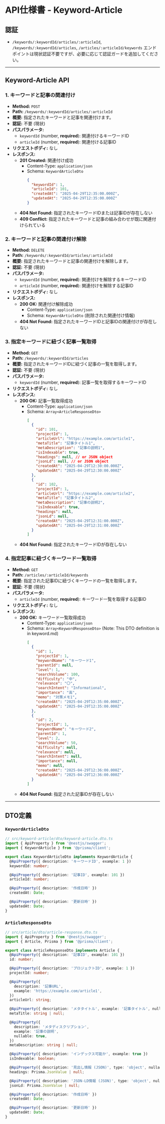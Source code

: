 # API仕様書 - Keyword-Article

## 認証

- `/keywords/:keywordId/articles/:articleId`, `/keywords/:keywordId/articles`, `/articles/:articleId/keywords` エンドポイントは現状認証不要ですが、必要に応じて認証ガードを追加してください。

---

## Keyword-Article API

### 1. キーワードと記事の関連付け

- **Method:** `POST`
- **Path:** `/keywords/:keywordId/articles/:articleId`
- **概要:** 指定されたキーワードと記事を関連付けます。
- **認証:** 不要 (現状)
- **パスパラメータ:**
    - `keywordId` (number, **required**): 関連付けるキーワードID
    - `articleId` (number, **required**): 関連付ける記事ID
- **リクエストボディ:** なし
- **レスポンス:**
    - **201 Created:** 関連付け成功
        - Content-Type: `application/json`
        - Schema: `KeywordArticleDto`
          ```json
          {
            "keywordId": 1,
            "articleId": 101,
            "createdAt": "2025-04-29T12:35:00.000Z",
            "updatedAt": "2025-04-29T12:35:00.000Z"
          }
          ```
    - **404 Not Found:** 指定されたキーワードIDまたは記事IDが存在しない
    - **409 Conflict:** 指定されたキーワードと記事の組み合わせが既に関連付けられている

### 2. キーワードと記事の関連付け解除

- **Method:** `DELETE`
- **Path:** `/keywords/:keywordId/articles/:articleId`
- **概要:** 指定されたキーワードと記事の関連付けを解除します。
- **認証:** 不要 (現状)
- **パスパラメータ:**
    - `keywordId` (number, **required**): 関連付けを解除するキーワードID
    - `articleId` (number, **required**): 関連付けを解除する記事ID
- **リクエストボディ:** なし
- **レスポンス:**
    - **200 OK:** 関連付け解除成功
        - Content-Type: `application/json`
        - Schema: `KeywordArticleDto` (削除された関連付け情報)
    - **404 Not Found:** 指定されたキーワードIDと記事IDの関連付けが存在しない

### 3. 指定キーワードに紐づく記事一覧取得

- **Method:** `GET`
- **Path:** `/keywords/:keywordId/articles`
- **概要:** 指定されたキーワードIDに紐づく記事の一覧を取得します。
- **認証:** 不要 (現状)
- **パスパラメータ:**
    - `keywordId` (number, **required**): 記事一覧を取得するキーワードID
- **リクエストボディ:** なし
- **レスポンス:**
    - **200 OK:** 記事一覧取得成功
        - Content-Type: `application/json`
        - Schema: `Array<ArticleResponseDto>`
          ```json
          [
            {
              "id": 101,
              "projectId": 1,
              "articleUrl": "https://example.com/article1",
              "metaTitle": "記事タイトル1",
              "metaDescription": "記事の説明1",
              "isIndexable": true,
              "headings": null, // or JSON object
              "jsonLd": null, // or JSON object
              "createdAt": "2025-04-29T12:30:00.000Z",
              "updatedAt": "2025-04-29T12:30:00.000Z"
            },
            {
              "id": 102,
              "projectId": 1,
              "articleUrl": "https://example.com/article2",
              "metaTitle": "記事タイトル2",
              "metaDescription": "記事の説明2",
              "isIndexable": true,
              "headings": null,
              "jsonLd": null,
              "createdAt": "2025-04-29T12:31:00.000Z",
              "updatedAt": "2025-04-29T12:31:00.000Z"
            }
          ]
          ```
    - **404 Not Found:** 指定されたキーワードIDが存在しない

### 4. 指定記事に紐づくキーワード一覧取得

- **Method:** `GET`
- **Path:** `/articles/:articleId/keywords`
- **概要:** 指定された記事IDに紐づくキーワードの一覧を取得します。
- **認証:** 不要 (現状)
- **パスパラメータ:**
    - `articleId` (number, **required**): キーワード一覧を取得する記事ID
- **リクエストボディ:** なし
- **レスポンス:**
    - **200 OK:** キーワード一覧取得成功
        - Content-Type: `application/json`
        - Schema: `Array<KeywordResponseDto>` (Note: This DTO definition is in keyword.md)
          ```json
          [
            {
              "id": 1,
              "projectId": 1,
              "keywordName": "キーワード1",
              "parentId": null,
              "level": 1,
              "searchVolume": 100,
              "difficulty": "中",
              "relevance": "〇",
              "searchIntent": "Informational",
              "importance": "高",
              "memo": "対策メモ1",
              "createdAt": "2025-04-29T12:35:00.000Z",
              "updatedAt": "2025-04-29T12:35:00.000Z"
            },
            {
              "id": 2,
              "projectId": 1,
              "keywordName": "キーワード2",
              "parentId": 1,
              "level": 2,
              "searchVolume": 50,
              "difficulty": null,
              "relevance": null,
              "searchIntent": null,
              "importance": null,
              "memo": null,
              "createdAt": "2025-04-29T12:36:00.000Z",
              "updatedAt": "2025-04-29T12:36:00.000Z"
            }
          ]
          ```
    - **404 Not Found:** 指定された記事IDが存在しない

---

## DTO定義

### `KeywordArticleDto`

```typescript
// src/keyword-article/dto/keyword-article.dto.ts
import { ApiProperty } from '@nestjs/swagger';
import { KeywordArticle } from '@prisma/client';

export class KeywordArticleDto implements KeywordArticle {
  @ApiProperty({ description: 'キーワードID', example: 1 })
  keywordId: number;

  @ApiProperty({ description: '記事ID', example: 101 })
  articleId: number;

  @ApiProperty({ description: '作成日時' })
  createdAt: Date;

  @ApiProperty({ description: '更新日時' })
  updatedAt: Date;
}
```

### `ArticleResponseDto`

```typescript
// src/article/dto/article-response.dto.ts
import { ApiProperty } from '@nestjs/swagger';
import { Article, Prisma } from '@prisma/client';

export class ArticleResponseDto implements Article {
  @ApiProperty({ description: '記事ID', example: 101 })
  id: number;

  @ApiProperty({ description: 'プロジェクトID', example: 1 })
  projectId: number;

  @ApiProperty({
    description: '記事URL',
    example: 'https://example.com/article1',
  })
  articleUrl: string;

  @ApiProperty({ description: 'メタタイトル', example: '記事タイトル', nullable: true })
  metaTitle: string | null;

  @ApiProperty({
    description: 'メタディスクリプション',
    example: '記事の説明',
    nullable: true,
  })
  metaDescription: string | null;

  @ApiProperty({ description: 'インデックス可能か', example: true })
  isIndexable: boolean;

  @ApiProperty({ description: '見出し情報 (JSON)', type: 'object', nullable: true })
  headings: Prisma.JsonValue | null;

  @ApiProperty({ description: 'JSON-LD情報 (JSON)', type: 'object', nullable: true })
  jsonLd: Prisma.JsonValue | null;

  @ApiProperty({ description: '作成日時' })
  createdAt: Date;

  @ApiProperty({ description: '更新日時' })
  updatedAt: Date;
}
